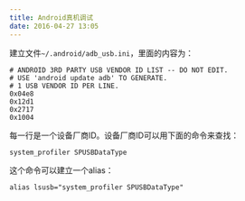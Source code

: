 ```yaml
---
title: Android真机调试
date: 2016-04-27 13:05
---
```

建立文件`~/.android/adb_usb.ini`，里面的内容为：

    # ANDROID 3RD PARTY USB VENDOR ID LIST -- DO NOT EDIT.
    # USE 'android update adb' TO GENERATE.
    # 1 USB VENDOR ID PER LINE.
    0x04e8
    0x12d1
    0x2717
    0x1004

每一行是一个设备厂商ID。设备厂商ID可以用下面的命令来查找：

    system_profiler SPUSBDataType

这个命令可以建立一个alias：

    alias lsusb="system_profiler SPUSBDataType"

